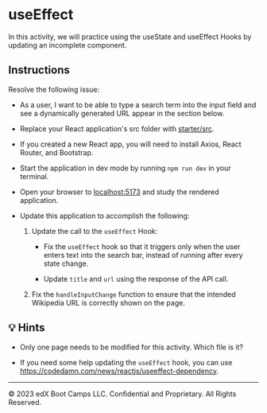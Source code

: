 # useEffect

In this activity, we will practice using the useState and useEffect Hooks by updating an incomplete component.

## Instructions

Resolve the following issue:

* As a user, I want to be able to type a search term into the input field and see a dynamically generated URL appear in the section below.

* Replace your React application's src folder with [starter/src](starter/src).

* If you created a new React app, you will need to install Axios, React Router, and Bootstrap.

* Start the application in dev mode by running `npm run dev` in your terminal.

* Open your browser to [localhost:5173](http://localhost:5173) and study the rendered application.

* Update this application to accomplish the following:

  1. Update the call to the `useEffect` Hook:

      * Fix the `useEffect` hook so that it triggers only when the user enters text into the search bar, instead of running after every state change.

      * Update `title` and `url` using the response of the API call.

  2. Fix the `handleInputChange` function to ensure that the intended Wikipedia URL is correctly shown on the page.

## 💡 Hints  

* Only one page needs to be modified for this activity. Which file is it?  

* If you need some help updating the `useEffect` hook, you can use <https://codedamn.com/news/reactjs/useeffect-dependency>.

---

© 2023 edX Boot Camps LLC. Confidential and Proprietary. All Rights Reserved.
